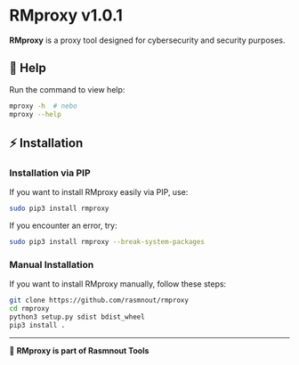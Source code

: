 # RMproxy v1.0.1

**RMproxy** is a proxy tool designed for cybersecurity and security purposes.

## 📖 Help
Run the command to view help:
```sh
mproxy -h  # nebo
mproxy --help
```

## ⚡ Installation

### Installation via PIP
If you want to install RMproxy easily via PIP, use:
```sh
sudo pip3 install rmproxy
```
If you encounter an error, try:
```sh
sudo pip3 install rmproxy --break-system-packages
```

### Manual Installation
If you want to install RMproxy manually, follow these steps:
```sh
git clone https://github.com/rasmnout/rmproxy
cd rmproxy
python3 setup.py sdist bdist_wheel
pip3 install .
```

---
📌 **RMproxy is part of Rasmnout Tools**

